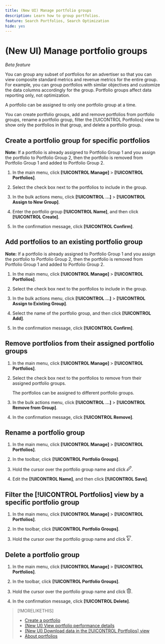 ```yaml
---
title: (New UI) Manage portfolio groups
description: Learn how to group portfolios.
feature: Search Portfolios, Search Optimization
hide: yes
---
```

# (New UI) Manage portfolio groups

*Beta feature*

You can group any subset of portfolios for an advertiser so that you can view composite standard metrics and revenue metrics for the entire group. For example, you can group portfolios with similar objectives and customize the data columns accordingly for the group. Portfolio groups affect data reporting only, not optimization.

A portfolio can be assigned to only one portfolio group at a time.

You can create portfolio groups, add and remove portfolios from portfolio groups, rename a portfolio group, filter the [!UICONTROL Portfolios] view to show only the portfolios in that group, and delete a portfolio group.

## Create a portfolio group for specific portfolios

**Note:** If a portfolio is already assigned to Portfolio Group 1 and you assign the portfolio to Portfolio Group 2, then the portfolio is removed from Portfolio Group 1 and added to Portfolio Group 2.

1. In the main menu, click **[!UICONTROL Manage]** > **[!UICONTROL Portfolios]**.

1. Select the check box next to the portfolios to include in the group.
     
1. In the bulk actions menu, click **[!UICONTROL ...]** > **[!UICONTROL Assign to New Group]**.
     
1. Enter the portfolio group **[!UICONTROL Name]**, and then click **[!UICONTROL Create]**.

1. In the confirmation message, click **[!UICONTROL Confirm]**.

## Add portfolios to an existing portfolio group

**Note:** If a portfolio is already assigned to Portfolio Group 1 and you assign the portfolio to Portfolio Group 2, then the portfolio is removed from Portfolio Group 1 and added to Portfolio Group 2.

1. In the main menu, click **[!UICONTROL Manage]** > **[!UICONTROL Portfolios]**.

1. Select the check box next to the portfolios to include in the group.
     
1. In the bulk actions menu, click **[!UICONTROL ...]** > **[!UICONTROL Assign to Existing Group]**.

1. Select the name of the portfolio group, and then click **[!UICONTROL Add]**.

1. In the confirmation message, click **[!UICONTROL Confirm]**.

## Remove portfolios from their assigned portfolio groups

1. In the main menu, click **[!UICONTROL Manage]** > **[!UICONTROL Portfolios]**.

1. Select the check box next to the portfolios to remove from their assigned portfolio groups.

   The portfolios can be assigned to different portfolio groups.
     
1. In the bulk actions menu, click **[!UICONTROL ...]** > **[!UICONTROL Remove from Group]**.

1. In the confirmation message, click **[!UICONTROL Remove]**.

## Rename a portfolio group

1. In the main menu, click **[!UICONTROL Manage]** > **[!UICONTROL Portfolios]**.

1. In the toolbar, click **[!UICONTROL Portfolio Groups]**.

1. Hold the cursor over the portfolio group name and click ![Rename Portfolio Group](/help/search-social-commerce/assets/edit-new.png "Rename Portfolio Group").

1. Edit the **[!UICONTROL Name]**, and then click **[!UICONTROL Save]**.

## Filter the [!UICONTROL Portfolios] view by a specific portfolio group

1. In the main menu, click **[!UICONTROL Manage]** > **[!UICONTROL Portfolios]**.

1. In the toolbar, click **[!UICONTROL Portfolio Groups]**.

1. Hold the cursor over the portfolio group name and click ![Filter by Portfolio Group](/help/search-social-commerce/assets/filter-new.png "Filter by Portfolio Group").

## Delete a portfolio group

1. In the main menu, click **[!UICONTROL Manage]** > **[!UICONTROL Portfolios]**.

1. In the toolbar, click **[!UICONTROL Portfolio Groups]**.

1. Hold the cursor over the portfolio group name and click ![Delete Portfolio Group](/help/search-social-commerce/assets/delete-new.png "Delete Portfolio Group").

1. In the confirmation message, click **[!UICONTROL Delete]**.

>[!MORELIKETHIS]
>
>* [Create a portfolio](portfolio-create.md)
>* [(New UI) View portfolio performance details](portfolio-details.md)
>* [(New UI) Download data in the [!UICONTROL Portfolios] view](portfolio-view-report.md)
>* [About portfolios](portfolio-about.md)
